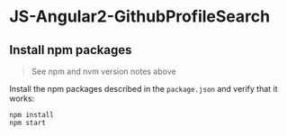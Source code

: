 # JS-Angular2-GithubProfileSearch

## Install npm packages

> See npm and nvm version notes above

Install the npm packages described in the `package.json` and verify that it works:

```shell
npm install
npm start
```
